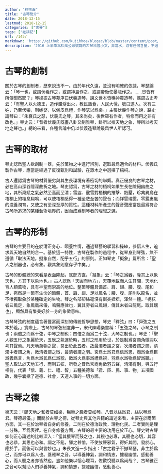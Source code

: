 ```yaml
---
author: "柯棋瀚"
title: "古琴簡介"
date: 2018-12-15
lastmod: 2018-12-15
categories: ["古琴"]
tags: ["絃耕記"]
url: /145/
markdown: 'https://github.com/kujihhoe/blogac/blob/master/content/post/145古琴简介.md'
description: '2016 上半秊爲松風公眾號寫的古琴科普小文，非常水，沒有任何含量，不過㝡後似乎沒發。繁簡自動轉換，可能有誤。'
---
```


# 古琴的創制

關於古琴的創制者，歷來說法不一。由於年代久遠，並沒有明確的依據，<v>琴瑟論</v>云：「琴一也，或謂伏羲作之，或謂神農作之，或謂帝後使晏龍作之。……豈皆有所傳聞然耶？」<v>琴操</v><v>振古琴苑序</v>曰伏羲造琴，<v>說文</v><v>世本</v>皆稱神農造琴，譙周<v>古史考</v>云：「有聖人以火德王，造作鑽燧出火，教民熟食，人民大悅，號曰遂人。次有三姓，乃至伏犧，制嫁娶，以儷皮爲禮，作琴瑟以爲樂。」主張伏羲作琴之說，<v>路史</v><v>論琴</v>曰：「朱襄氏之瑟，伏羲氏之琴，其來尚矣，後世雖有作者，特修而用之非有改也。」<v>琴史</v>云：「昔者伏羲氏旣畫八卦又制雅琴，卦所以推天地之象，琴所以考天地之聲也。」總的來看，各種言論中仍以伏羲造琴說最爲世人所認可。

# 古琴的取材

<v>琴史</v>認爲聖人欲創制一器，先於萬物之中進行辨別，選取最爲適合的材料。伏羲氏製作古琴，應當是經過了反復甄別和試驗，在眾木之中選擇了梧桐。

古人還認爲古琴的材質優劣與其生長環境有著密切的聯繫。真正優良的古琴之材，必在高山深谷隱深曲折之地。<v>琴史</v>認爲，古琴之材的梧桐如果生長在險絕幽曲之地，其所稟賦之氣必然至高而至清；雷霆、霰雪對梧桐的摧擊、飄壓，珍禽異鳥在梧桐上的棲息翔鳴，可以使梧桐感得一種至悲至苦的聲音；而祥雲瑞靄，零露惠風的滋養潤育，又使之有至深至厚的質性。這種材料所產生的聲音聲應當是最爲符合古琴所追求的某種藝術境界的，因而成爲制琴者的理想之選。

# 古琴的形制

古琴的主要目的在於清正身心、頤養性情，通過琴藝的學習和操練，參悟人生，追求與天地自然的合一。基於這一特性，古琴在製作的過程中，從琴身到琴弦，無不遵循「取法天地，擬象自然，配乎五行」的原則。正如<v>琴史</v>「擬象」篇所言：「聖人之制器也，必有象。觀其象則意存乎中矣。」

古琴的形體總的來看是表面隆起，底部方直，「擬象」云：「琴之爲器，隆其上以象天也，方其下以象地也。」古人認爲「天圓而地方」，天覆地載而人生其間，天地化育人類萬物，具有神聖而崇高的地位。整箇琴體具備首、肩、翅、腰、腹、尾和足，宛然是一箇有生命的箇體，首、肩、翅、足以鳳名；腰、腹、尾則以龍名，並不唯獨取象於某種確定的生物。琴之各部卻絲毫沒有衝突抵牾，渾然一體。「柅弦者曰鳳足，象鳳凰來儀，鳴聲應律也，翼其旁者曰鳳翅，傳其末者曰龍尾。取其瑞也」，顯然具有集美好於一身的象徵意味。

古琴琴弦的制度蘊含著豐富而深刻的傳統哲學思想，<v>琴史</v>「釋弦」曰：「舜弦之五本於羲。」實際上，古琴的琴弦制度非一，宋代陳暘<v>樂書</v>稱：「五弦之琴，小琴之制也；兩倍之而爲十弦，中琴之制也；四倍之而爲二十弦，大琴之制也。」<v>琴史</v>：「聖人觀五行之象麗於天，五辰之氣運於時，五材之形用於世，於是制爲宮商角徵羽以考其聲焉。凡天地萬物之聲，莫出於此五者。故最濁者謂之宮，次濁者謂之商，清濁中者謂之角，微清者謂之徴，最清者謂之羽。宮爲土爲君爲信爲思，商爲金爲臣爲義爲言，角爲木爲民爲仁爲貌，徴爲火爲事爲禮爲視，羽爲水爲物爲智爲聽。」聖人取法於天地五行，而制五弦，所發之音爲宮商角徵羽五聲，清濁有別，與五行相符，代表「信、義、仁、禮、智」五種美德和「君、臣、民、事、物」五項國政，幾乎囊括了道德、社會，天道人事的一切方面。

# 古琴之德

<v>樂志</v>云：「賾天地之和者莫如樂，暢樂之趣者莫如琴。八音以絲爲君，絲以琴爲君。琴德最優。」而關於古琴之德，從<v>琴史</v>與其他典籍的論述來看，主要在於兩箇方面，其一在於治琴者自身的修養，二則在於德治政教，理物化民。二者實則是理一分殊，互爲表裡。在自身修養方面，古琴的最主要的功用在於正心。<v>琴史</v>對古琴如何正心論述的比較深入：「當其援琴而鼓之也，其視也必專，其聽也必切，其容也必恭，其思也必和。調之不亂，醳之甚愉，不使放聲邪氣，得奸其間，發於心，應於手，而後可以與言妙也。」朱長文進一步指出：「古之君子不撤琴瑟，非主於爲己，而亦可以爲人也。蓋雅琴之音，以導養神氣，調和情志，攄發幽憤，感動善心，而人聽之者亦皆然也。豈如他樂以慆心堙耳，佐歡悅聽以爲尚哉？」古琴雅正之音可以幫助人們導養神氣，調和情志，攄發幽憤，感動善心。

